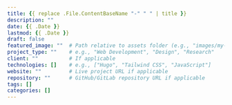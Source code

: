 ```yaml
---
title: {{ replace .File.ContentBaseName "-" " " | title }}
description: ""
date: {{ .Date }}
lastmod: {{ .Date }}
draft: false
featured_image: ""  # Path relative to assets folder (e.g., "images/my-image.jpg")
project_type: ""    # e.g., "Web Development", "Design", "Research"
client: ""          # If applicable
technologies: []    # e.g., ["Hugo", "Tailwind CSS", "JavaScript"]
website: ""         # Live project URL if applicable
repository: ""      # GitHub/GitLab repository URL if applicable
tags: []
categories: []
---
```

